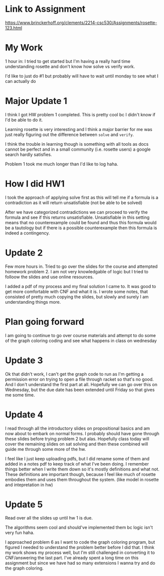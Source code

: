 # Link to Assignment

https://www.brinckerhoff.org/clements/2214-csc530/Assignments/rosette-123.html

# My Work

1 hour in: I tried to get started but I'm having a really hard time understanding rosette and don't know how solve vs verify work. 

I'd like to just do #1 but probably will have to wait until monday to see what I can actually do

# Major Update 1

I think I got HW problem 1 completed. This is pretty cool bc I didn't know if I'd be able to do it.

Learning rosette is very interesting and I think a major barrier for me was just really figuring out the difference between `solve` and `verify`. 

I think the trouble in learning though is something with all tools as docs cannot be perfect and in a small community (i.e. rosette users) a google search hardly satisfies.

Problem 1 took me much longer than I'd like to log haha.

# How I did HW1

I took the approach of applying solve first as this will tell me if a formula is a contradiction as it will return unsatisfiable (not be able to be solved)

After we have categorized contradictions we can proceed to verify the formula and see if this returns unsatisfiable. Unsatisfiable in this setting means that no counterexample could be found and thus this formula would be a tautology but if there is a possible counterexample then this formula is indeed a contingency.

# Update 2

Few more hours in. Tried to go over the slides for the course and attempted homework problem 2. I am not very knowledgable of logic but I tried to folloow the slides and use online resources.

I added a pdf of my process and my final solution I came to. 
It was good to get more comfortable with CNF and what it is. I wrote some notes, that consisted of pretty much copying the slides, but slowly and surely I am understanding things more.

# Plan going forward

I am going to continue to go over course materials and attempt to do some of the graph coloring coding and see what happens in class on wednesday

# Update 3

Ok that didn't work, I can't get the graph code to run as I'm getting a permission error on trying to open a file through racket so that's no good. 
And I don't understand the first part at all.
Hopefully we can go over this on Wednesday, but the due date has been extended until Friday so that gives me some time.

# Update 4

I read through all the introductory slides on propositional basics and am now about to embark on normal forms. I probably should have gone through these slides before trying problem 2 but alas. Hopefully class today will cover the remaining slides on sat solving and then these combined will guide me through some more of the hw.

I feel like I just keep uploading pdfs, but I did rename some of them and added in a notes pdf to keep track of what I've been doing. I remember things better when I write them down so it's mostly definitions and what not. These definitions are important though, because I feel like much of rosette embodies them and uses them throughout the system. (like model in rosette and intepretation in hw)

# Update 5

Read over all the slides up until hw 1 is due.

The algorithms seem cool and should've implemented them bc logic isn't very fun haha.

I approached problem 6 as I want to code the graph coloring program, but figured I needed to understand the problem better before I did that. I think my work shows my process well, but I'm still challenged in converting it to CNF/answering the last part. I've already spent a long time on this assignment but since we have had so many extensions I wanna try and do the graph coloring.


